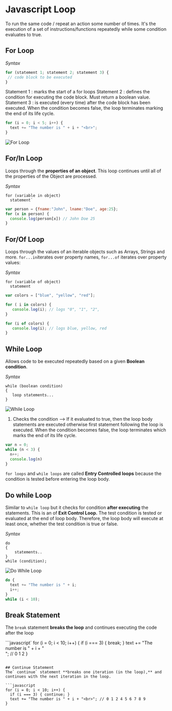 <!---Tags=["loop", "for", "while"]--->

# Javascript Loop
To run the same code / repeat an action some number of times.
It's the execution of a set of instructions/functions repeatedly while some condition evaluates to true.

## For Loop
 
 *Syntax* 

 ```javascript
for (statement 1; statement 2; statement 3) {
  // code block to be executed
}
```
Statement 1 :  marks the start of a for loops
Statement 2 : defines the condition for executing the code block. Must return a boolean value.
Statement 3 : is executed (every time) after the code block has been executed.
When the condition becomes false, the loop terminates marking the end of its life cycle.

```javascript
for (i = 0; i < 5; i++) {
  text += "The number is " + i + "<br>";
}
```

![For Loop](https://media.geeksforgeeks.org/wp-content/uploads/loop2.png)


## For/In Loop

Loops through the **properties of an object**.  This loop continues until all of the properties of the Object are processed.

*Syntax*
```
for (variable in object)
  statement`
```
 
```javascript
var person = {fname:"John", lname:"Doe", age:25};
for (x in person) {
  console.log(person[x]) // John Doe 25
}
```

## For/Of Loop

Loops through the values of an iterable objects such as Arrays, Strings and more.
`for...in`iterates over property names, `for...of` iterates over property values:

*Syntax*
```
for (variable of object)
  statement
```

``` javascript
var colors = ["blue", "yellow", "red"];

for ( i in colors) {
   console.log(i); // logs "0", "1", "2",
}

for (i of colors) {
   console.log(i); // logs blue, yellow, red
}
```

## While Loop

Allows code to be executed repeatedly based on a given **Boolean condition**.

*Syntax*
```
while (boolean condition)
{
   loop statements...
}
```

![While Loop](https://media.geeksforgeeks.org/wp-content/uploads/Loop1.png)

1.  Checks the condition -->  If it evaluated to true, then the loop body statements are executed otherwise first statement following the loop is executed. 
When the condition becomes false, the loop terminates which marks the end of its life cycle.

```javascript
var n = 0;
while (n < 3) {
  n++;
  console.log(n)
}
```

`for loops` and `while loops` are called **Entry Controlled loops** because the condition is tested before entering the loop body.

## Do while  Loop

Similar to `while loop` but it checks for condition **after executing** the statements. This is an of **Exit Control Loop.**
The test condition is tested or evaluated at the end of loop body. Therefore, the loop body will execute at least once, whether the test condition is true or false.

*Syntax*
```
do
{
    statements..
}
while (condition);
```
![Do While Loop](https://media.geeksforgeeks.org/wp-content/uploads/loop3.png)

```javascript
do {
  text += "The number is " + i;
  i++;
}
while (i < 10);
```

## Break Statement
The `break` statement **breaks the loop** and continues executing the code after the loop

```javascript`
for (i = 0; i < 10; i++) {
  if (i === 3) { 
      break;
    }
  text += "The number is " + i + "<br>"; // 0 1 2
}
```

## Continue Statement
The` continue` statement **breaks one iteration (in the loop),** and continues with the next iteration in the loop.

```javascript
for (i = 0; i < 10; i++) {
  if (i === 3) { continue; }
  text += "The number is " + i + "<br>"; // 0 1 2 4 5 6 7 8 9 
}
```


